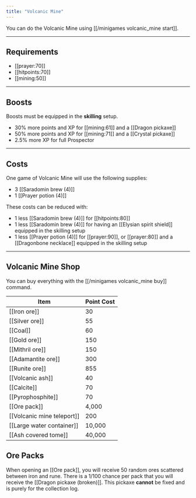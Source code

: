 ```yaml
---
title: "Volcanic Mine"
---
```


You can do the Volcanic Mine using [[/minigames volcanic_mine start]].

---

## Requirements

- [[prayer:70]]
- [[hitpoints:70]]
- [[mining:50]]

---

## Boosts

Boosts must be equipped in the **skilling** setup.

- 30% more points and XP for [[mining:61]] and a [[Dragon pickaxe]]
- 50% more points and XP for [[mining:71]] and a [[Crystal pickaxe]]
- 2.5% more XP for full Prospector

---

## Costs

One game of Volcanic Mine will use the following supplies:

- 3 [[Saradomin brew (4)]]
- 1 [[Prayer potion (4)]]

These costs can be reduced with:

- 1 less [[Saradomin brew (4)]] for [[hitpoints:80]]
- 1 less [[Saradomin brew (4)]] for having an [[Elysian spirit shield]] equipped in the skilling setup
- 1 less [[Prayer potion (4)]] for [[prayer:90]], or [[prayer:80]] and a [[Dragonbone necklace]] equipped in the skilling setup

---

## Volcanic Mine Shop

You can buy everything with the [[/minigames volcanic_mine buy]] command.

| Item                         | Point Cost |
| ---------------------------- | ---------- |
| [[Iron ore]]                 | 30         |
| [[Silver ore]]               | 55         |
| [[Coal]]                     | 60         |
| [[Gold ore]]                 | 150        |
| [[Mithril ore]]              | 150        |
| [[Adamantite ore]]           | 300        |
| [[Runite ore]]               | 855        |
| [[Volcanic ash]]             | 40         |
| [[Calcite]]                  | 70         |
| [[Pyrophosphite]]            | 70         |
| [[Ore pack]]                 | 4,000      |
| [[Volcanic mine teleport]]   | 200        |
| [[Large water container]]    | 10,000     |
| [[Ash covered tome]]         | 40,000     |

## Ore Packs

When opening an [[Ore pack]], you will receive 50 random ores scattered between iron and rune. There is a 1/100 chance per pack that you will receive the [[Dragon pickaxe (broken)]]. This pickaxe **cannot** be fixed and is purely for the collection log.
